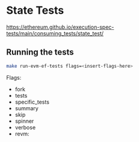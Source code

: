 # State Tests

https://ethereum.github.io/execution-spec-tests/main/consuming_tests/state_test/

## Running the tests

```bash
make run-evm-ef-tests flags=<insert-flags-here>
```

Flags:
- fork
- tests
- specific_tests
- summary
- skip
- spinner
- verbose
- revm: 
